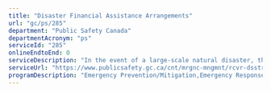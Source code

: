 ```yaml
---
title: "Disaster Financial Assistance Arrangements"
url: "gc/ps/285"
department: "Public Safety Canada"
departmentAcronym: "ps"
serviceId: "285"
onlineEndtoEnd: 0
serviceDescription: "In the event of a large-scale natural disaster, the Government of Canada provides financial assistance to provincial and territorial governments through the Disaster Financial Assistance Arrangements (DFAA), administered by Public Safety Canada.  When response and recovery costs exceed what individual provinces or territories could reasonably be expected to bear on their own, the DFAA provide the Government of Canada with a fair and equitable means of assisting provincial and territorial governments."
serviceUrl: "https://www.publicsafety.gc.ca/cnt/mrgnc-mngmnt/rcvr-dsstrs/dsstr-fnncl-ssstnc-rrngmnts/index-en.aspx"
programDescription: "Emergency Prevention/Mitigation,Emergency Response/Recovery"
---
```

